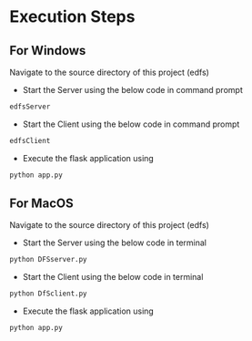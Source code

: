 # Execution Steps
## For Windows
Navigate to the source directory of this project (edfs)
- Start the Server using the below code in command prompt 
```sh
edfsServer
```
- Start the Client using the below code in command prompt 
```sh
edfsClient
```
- Execute the flask application using
```sh
python app.py
```
## For MacOS
Navigate to the source directory of this project (edfs)
- Start the Server using the below code in terminal 
```sh
python DFSserver.py
```
- Start the Client using the below code in terminal
```sh
python DfSclient.py
```
- Execute the flask application using
```sh
python app.py
```
